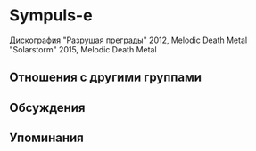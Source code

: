 # Sympuls-e

Дискография
"Разрушая преграды" 2012, Melodic Death Metal
"Solarstorm" 2015, Melodic Death Metal

## Отношения с другими группами


## Обсуждения


## Упоминания

